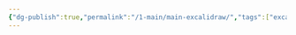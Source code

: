 ```yaml
---
{"dg-publish":true,"permalink":"/1-main/main-excalidraw/","tags":["excalidraw"]}
---
```

<style> .container {font-family: sans-serif; text-align: center;} .button-wrapper button {z-index: 1;height: 40px; width: 100px; margin: 10px;padding: 5px;} .excalidraw .App-menu_top .buttonList { display: flex;} .excalidraw-wrapper { height: 800px; margin: 50px; position: relative;} :root[dir="ltr"] .excalidraw .layer-ui__wrapper .zen-mode-transition.App-menu_bottom--transition-left {transform: none;} </style><script src="https://cdn.jsdelivr.net/npm/react@17/umd/react.production.min.js"></script><script src="https://cdn.jsdelivr.net/npm/react-dom@17/umd/react-dom.production.min.js"></script><script type="text/javascript" src="https://cdn.jsdelivr.net/npm/@excalidraw/excalidraw@0/dist/excalidraw.production.min.js"></script><div id="Mainexcalidraw.md"></div><script>(function(){const InitialData={"type":"excalidraw","version":2,"source":"https://github.com/zsviczian/obsidian-excalidraw-plugin/releases/tag/2.0.23","elements":[{"type":"image","version":244,"versionNonce":155559149,"isDeleted":false,"id":"cm8GT4xA","fillStyle":"hachure","strokeWidth":1,"strokeStyle":"solid","roughness":1,"opacity":100,"angle":0,"x":-600.3333333333334,"y":-447.2734375,"strokeColor":"transparent","backgroundColor":"transparent","width":312.00000000000006,"height":312.00000000000006,"seed":36763,"groupIds":[],"frameId":null,"roundness":null,"boundElements":[],"updated":1710095698367,"link":null,"locked":false,"status":"pending","fileId":"6d36276d1711a30114b725763727b9416ba9b3f8","scale":[1,1]},{"type":"text","version":151,"versionNonce":1380257731,"isDeleted":false,"id":"qLYxC3Hf","fillStyle":"solid","strokeWidth":2,"strokeStyle":"solid","roughness":1,"opacity":100,"angle":0,"x":-215,"y":-497.2734375,"strokeColor":"#fd7e14","backgroundColor":"transparent","width":417.1640625,"height":71.20000000000002,"seed":2088626029,"groupIds":[],"frameId":null,"roundness":null,"boundElements":[],"updated":1710095539780,"link":null,"locked":false,"fontSize":59.33333333333335,"fontFamily":3,"text":"Trebura Wiki","rawText":"Trebura Wiki","textAlign":"center","verticalAlign":"top","containerId":null,"originalText":"Trebura Wiki","lineHeight":1.2,"baseline":57},{"type":"text","version":266,"versionNonce":2102709507,"isDeleted":false,"id":"guZjBg0I","fillStyle":"solid","strokeWidth":2,"strokeStyle":"solid","roughness":1,"opacity":100,"angle":0,"x":-505.6365534464519,"y":-407.6067708333333,"strokeColor":"#fd7e14","backgroundColor":"transparent","width":139.66395568847656,"height":35,"seed":1725971203,"groupIds":["F-yLRo0L8hcbXWjPHNBZg"],"frameId":null,"roundness":null,"boundElements":[],"updated":1710095691767,"link":null,"locked":false,"fontSize":28,"fontFamily":1,"text":"World Map","rawText":"World Map","textAlign":"center","verticalAlign":"top","containerId":null,"originalText":"World Map","lineHeight":1.25,"baseline":25},{"type":"rectangle","version":349,"versionNonce":333067427,"isDeleted":false,"id":"W3K1paMdP2P1HzrrW7_Ch","fillStyle":"solid","strokeWidth":2,"strokeStyle":"solid","roughness":1,"opacity":100,"angle":0,"x":-601.0846354166667,"y":-378.1223958333333,"strokeColor":"#fd7e14","backgroundColor":"transparent","width":317.99999999999994,"height":174.66666666666669,"seed":1971754733,"groupIds":["F-yLRo0L8hcbXWjPHNBZg"],"frameId":null,"roundness":{"type":3},"boundElements":[],"updated":1710095691767,"link":null,"locked":false}],"appState":{"theme":"dark","viewBackgroundColor":"#ffffff","currentItemStrokeColor":"#fd7e14","currentItemBackgroundColor":"transparent","currentItemFillStyle":"solid","currentItemStrokeWidth":2,"currentItemStrokeStyle":"solid","currentItemRoughness":1,"currentItemOpacity":100,"currentItemFontFamily":1,"currentItemFontSize":28,"currentItemTextAlign":"center","currentItemStartArrowhead":null,"currentItemEndArrowhead":"arrow","scrollX":625.4602864583334,"scrollY":650.0911458333333,"zoom":{"value":1.5},"currentItemRoundness":"round","gridSize":null,"gridColor":{"Bold":"#C9C9C9FF","Regular":"#EDEDEDFF"},"currentStrokeOptions":null,"previousGridSize":null,"frameRendering":{"enabled":true,"clip":true,"name":true,"outline":true}},"files":{}};InitialData.scrollToContent=true;App=()=>{const e=React.useRef(null),t=React.useRef(null),[n,i]=React.useState({width:void 0,height:void 0});return React.useEffect(()=>{i({width:t.current.getBoundingClientRect().width,height:t.current.getBoundingClientRect().height});const e=()=>{i({width:t.current.getBoundingClientRect().width,height:t.current.getBoundingClientRect().height})};return window.addEventListener("resize",e),()=>window.removeEventListener("resize",e)},[t]),React.createElement(React.Fragment,null,React.createElement("div",{className:"excalidraw-wrapper",ref:t},React.createElement(ExcalidrawLib.Excalidraw,{ref:e,width:n.width,height:n.height,initialData:InitialData,viewModeEnabled:!0,zenModeEnabled:!0,gridModeEnabled:!1})))},excalidrawWrapper=document.getElementById("Mainexcalidraw.md");ReactDOM.render(React.createElement(App),excalidrawWrapper);})();</script>